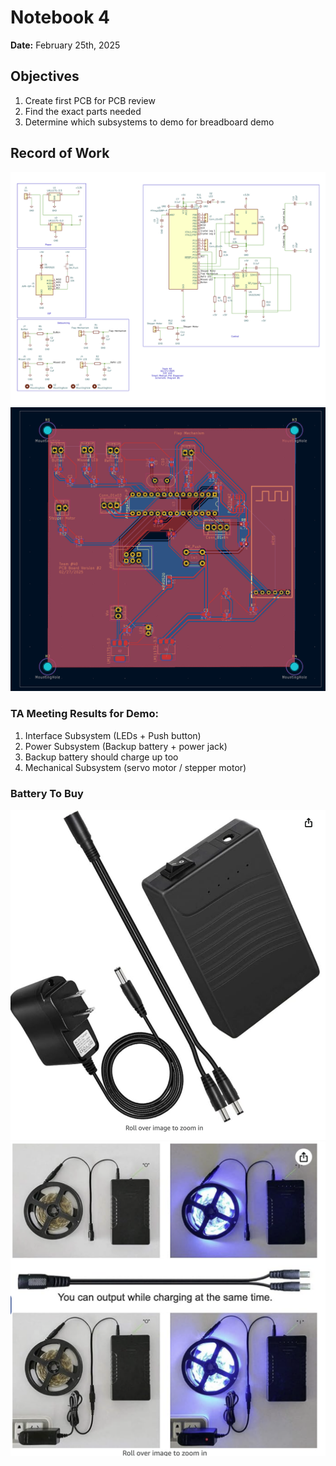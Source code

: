# Notebook 4

**Date:** February 25th, 2025

## Objectives
1. Create first PCB for PCB review
2. Find the exact parts needed
3. Determine which subsystems to demo for breadboard demo

## Record of Work
![First PCB Schematic](Notebook4_image1.png)
![First PCB](Notebook4_image4.png)

### TA Meeting Results for Demo:
1. Interface Subsystem (LEDs + Push button)
2. Power Subsystem (Backup battery + power jack)
3. Backup battery should charge up too
4. Mechanical Subsystem (servo motor / stepper motor)

### Battery To Buy
![Battery Image 1](Notebook4_image2.png)
![Battery Image 2](Notebook4_image3.png)